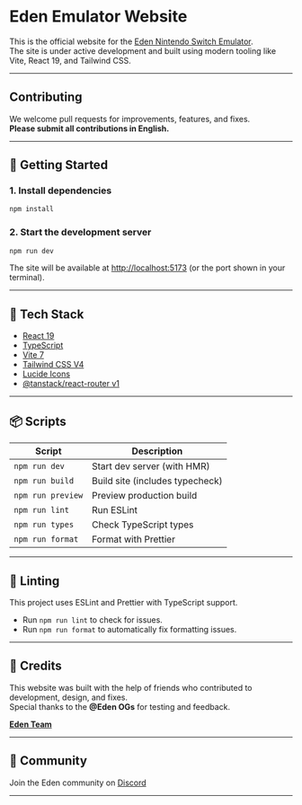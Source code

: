 # Eden Emulator Website

This is the official website for the [Eden Nintendo Switch Emulator](https://eden-emu.dev).  
The site is under active development and built using modern tooling like Vite, React 19, and Tailwind CSS.

---

## Contributing

We welcome pull requests for improvements, features, and fixes.  
**Please submit all contributions in English.**

---

## 🚀 Getting Started

### 1. Install dependencies

```bash
npm install
```

### 2. Start the development server

```bash
npm run dev
```

The site will be available at [http://localhost:5173](http://localhost:5173) (or the port shown in your terminal).

---

## 🧰 Tech Stack

- [React 19](https://react.dev)
- [TypeScript](https://www.typescriptlang.org/)
- [Vite 7](https://vitejs.dev)
- [Tailwind CSS V4](https://tailwindcss.com)
- [Lucide Icons](https://lucide.dev)
- [@tanstack/react-router v1](https://tanstack.com/router/v1)

---

## 📦 Scripts

| Script            | Description                     |
| ----------------- | ------------------------------- |
| `npm run dev`     | Start dev server (with HMR)     |
| `npm run build`   | Build site (includes typecheck) |
| `npm run preview` | Preview production build        |
| `npm run lint`    | Run ESLint                      |
| `npm run types`   | Check TypeScript types          |
| `npm run format`  | Format with Prettier            |

---

## 🧹 Linting

This project uses ESLint and Prettier with TypeScript support.

- Run `npm run lint` to check for issues.
- Run `npm run format` to automatically fix formatting issues.

---

## 🙌 Credits

This website was built with the help of friends who contributed to development, design, and fixes.  
Special thanks to the **@Eden OGs** for testing and feedback.

**[Eden Team](https://eden-emu.dev/team)**

---

## 💬 Community

Join the Eden community on [Discord](https://discord.gg/edenemu)

---
